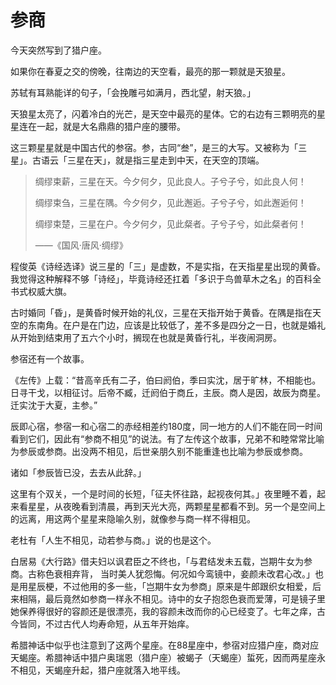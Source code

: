 # 参商



今天突然写到了猎户座。

如果你在春夏之交的傍晚，往南边的天空看，最亮的那一颗就是天狼星。

苏轼有耳熟能详的句子，「会挽雕弓如满月，西北望，射天狼。」

天狼星太亮了，闪着冷白的光芒，是天空中最亮的星体。它的右边有三颗明亮的星星连在一起，就是大名鼎鼎的猎户座的腰带。

这三颗星星就是中国古代的参宿。参，古同“叁”，是三的大写。又被称为「三星」。古语云「三星在天」，就是指三星走到中天，在天空的顶端。

> 绸缪束薪，三星在天。今夕何夕，见此良人。子兮子兮，如此良人何！
>
> 绸缪束刍，三星在隅。今夕何夕，见此邂逅。子兮子兮，如此邂逅何！
>
> 绸缪束楚，三星在户。今夕何夕，见此粲者。子兮子兮，如此粲者何！
>
> ——《国风·唐风·绸缪》

程俊英《诗经选译》说三星的「三」是虚数，不是实指，在天指星星出现的黄昏。我觉得这种解释不够「诗经」，毕竟诗经还扛着「多识于鸟兽草木之名」的百科全书式权威大旗。

古时婚同「昏」，是黄昏时候开始的礼仪，三星在天指开始于黄昏。在隅是指在天空的东南角。在户是在门边，应该是比较低了，差不多是四分之一日，也就是婚礼从开始到结束用了五六个小时，搁现在也就是黄昏行礼，半夜闹洞房。

参宿还有一个故事。

《左传》上载：“昔高辛氏有二子，伯曰阏伯，季曰实沈，居于旷林，不相能也。日寻干戈，以相征讨。后帝不臧，迁阏伯于商丘，主辰。商人是因，故辰为商星。迁实沈于大夏，主参。”

辰即心宿，参宿一和心宿二的赤经相差约180度，同一地方的人们不能在同一时间看到它们，因此有“参商不相见”的说法。有了左传这个故事，兄弟不和睦常常比喻为参辰或参商。出没两不相见，后世亲朋久别不能重逢也比喻为参辰或参商。

诸如「参辰皆已没，去去从此辞。」

这里有个双关，一个是时间的长短，「征夫怀往路，起视夜何其。」夜里睡不着，起来看星星，从夜晚看到清晨，再到天光大亮，两颗星星都看不到。另一个是空间上的远离，用这两个星星来隐喻久别，就像参与商一样不得相见。

老杜有「人生不相见，动若参与商。」说的也是这个。

白居易《大行路》借夫妇以讽君臣之不终也，「与君结发未五载，岂期牛女为参商。古称色衰相弃背， 当时美人犹怨悔。何况如今鸾镜中，妾颜未改君心改。」也是用星辰梗，不过他用的多一些，「岂期牛女为参商」原来是牛郎跟织女相爱，后来相隔，最后竟然如参商一样永不相见。诗中的女子抱怨色衰而爱薄，可是镜子里她保养得很好的容颜还是很漂亮，我的容颜未改而你的心已经变了。七年之痒，古今皆同，不过古代人均寿命短，从五年开始痒。

希腊神话中似乎也注意到了这两个星座。在88星座中，参宿对应猎户座，商对应天蝎座。希腊神话中猎户奥瑞恩（猎户座）被蝎子（天蝎座）蜇死，因而两星座永不相见，天蝎座升起，猎户座就落入地平线。